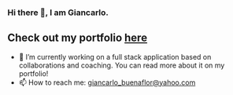 ### Hi there 👋, I am Giancarlo.
## Check out my portfolio [here](https://buenaflor.github.io/portfolio/)

- 🔭 I’m currently working on a full stack application based on collaborations and coaching. You can read more about it on my portfolio!
- 📫 How to reach me: giancarlo_buenaflor@yahoo.com

<!--
**buenaflor/buenaflor** is a ✨ _special_ ✨ repository because its `README.md` (this file) appears on your GitHub profile.

Here are some ideas to get you started:

- 🔭 I’m currently working on ...
- 🌱 I’m currently learning ...
- 👯 I’m looking to collaborate on ...
- 🤔 I’m looking for help with ...
- 💬 Ask me about ...
- 📫 How to reach me: ...
- 😄 Pronouns: ...
- ⚡ Fun fact: ...
-->
